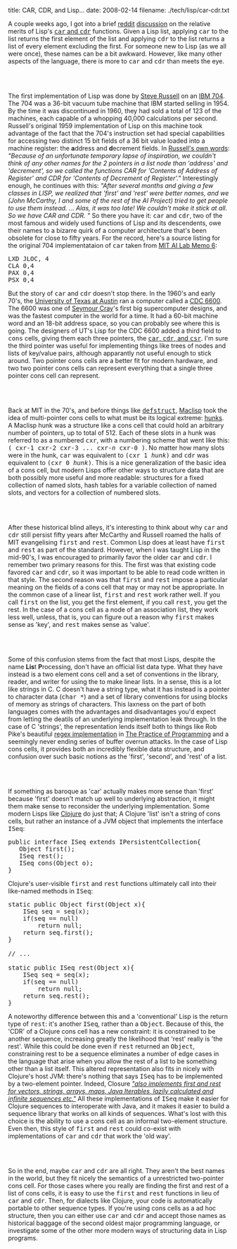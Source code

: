 title: CAR, CDR, and Lisp...
date: 2008-02-14
filename: ./tech/lisp/car-cdr.txt


A couple weeks ago, I got into a brief <a href="http://www.reddit.com">reddit</a> <a
href="http://reddit.com/info/677u6/comments/c031w9f">discussion</a> on the relative merits
of Lisp's <a
href="http://www.lisp.org/HyperSpec/Body/acc_carcm_cdr_darcm_cddddr.html"><tt>car</tt> and
<tt>cdr</tt></a> functions. Given a Lisp list, applying <tt>car</tt> to the list returns
the first element of the list and applying <tt>cdr</tt> to the list returns a list of
every element excluding the first.  For someone new to Lisp (as we all were once), these
names can be a bit awkward. However, like many other aspects of the language, there is
more to <tt>car</tt> and <tt>cdr</tt> than meets the eye.

<br><br>

The first implementation of Lisp was done by <a
href="http://en.wikipedia.org/wiki/Steve_Russell">Steve Russell</a> on an <a
href="http://en.wikipedia.org/wiki/IBM_704">IBM 704</a>. The 704 was a 36-bit vacuum tube
machine that IBM started selling in 1954. By the time it was discontinued in 1960, they
had sold a total of 123 of the machines, each capable of a whopping 40,000 calculations
per second. Russell's original 1959 implementation of Lisp on this machine took advantage
of the fact that the 704's instruction set had special capabilities for accessing two
distinct 15 bit fields of a 36 bit value loaded into a machine register: the
<b>a</b>ddress and <b>d</b>ecrement fields.  In <a
href="http://www.iwriteiam.nl/HaCAR_CDR.html">Russell's own words</a>: <i> "Because of an
unfortunate temporary lapse of inspiration, we couldn't think of any other names for the 2
pointers in a list node than 'address' and 'decrement', so we called the functions CAR for
'Contents of Address of Register' and CDR for 'Contents of Decrement of Register'."</i>
Interestingly enough, he continues with this: <i>"After several months and giving a few
classes in LISP, we realized that 'first' and 'rest' were better names, and we (John
McCarthy, I and some of the rest of the AI Project) tried to get people to use them
instead. ... Alas, it was too late! We couldn't make it stick at all. So we have CAR and
CDR. "</i> So there you have it: <tt>car</tt> and <tt>cdr</tt>, two of the most famous and
widely used functions of Lisp and its descendents, owe their names to a bizarre quirk of a
computer architecture that's been obsolete for close to fifty years. For the record,
here's a source listing for the original 704 implementataion of <tt>car</tt> taken from <a
href="ftp://publications.ai.mit.edu/ai-publications/pdf/AIM-006.pdf">MIT AI Lab Memo
6</a>:

<pre class="syntax">
LXD JLOC, 4
CLA 0,4
PAX 0,4
PSX 0,4
</pre>

But the story of <tt>car</tt> and <tt>cdr</tt> doesn't stop there.  In the 1960's and
early 70's, the <a href="http://www.utexas.edu">University of Texas at Austin</a> ran a
computer called a <a href="http://en.wikipedia.org/wiki/CDC_6600">CDC 6600</a>. The 6600
was one of <a href="http://en.wikipedia.org/wiki/Seymour_Cray">Seymour Cray</a>'s first
big supercomputer designs, and was the fastest computer in the world for a time.  It had a
60-bit machine word and an 18-bit address space, so you can probably see where this is
going.  The designers of UT's Lisp for the CDC 6600 added a third field to <tt>cons</tt>
cells, giving them each three pointers, the <a
href="http://groups.google.com/group/alt.folklore.computers/browse_thread/thread/a1c2c48abe467f3c/b6217d9e521e043d?hl=en&lnk=st&q=car+cdr+csr+cdc+6600+lisp#b6217d9e521e043d"><tt>car</tt>,
<tt>cdr</tt>, and <tt>csr</tt></a>. I'm sure the third pointer was useful for implementing
things like trees of nodes and lists of key/value pairs, although apparantly not useful
enough to stick around. Two pointer cons cells are a better fit for modern hardware, and
two two pointer cons cells can represent everything that a single three pointer cons cell
can represent.

<br><br>

Back at MIT in the 70's, and before things like <a
href="http://www.lisp.org/HyperSpec/Body/mac_defstruct.html"><tt>defstruct</tt></a>, <a
href="http://www.multicians.org/lcp.html">Maclisp</a> took the idea of multi-pointer cons
cells to what must be its logical extreme: <a
href="http://www.maclisp.info/pitmanual/hunks.html">hunks</a>. A Maclisp hunk was a
structure like a cons cell that could hold an arbitrary number of pointers, up to total of
512. Each of these slots in a hunk was referred to as a numbered <tt>cxr</tt>, with a
numbering scheme that went like this: <tt>( cxr-1 cxr-2 cxr-3 ... cxr-<i>n</i> cxr-0
)</tt>. No matter how many slots were in the hunk, <tt>car</tt> was equivalent to <tt>(cxr
1 <i>hunk</i>)</tt> and <tt>cdr</tt> was equivalent to <tt>(cxr 0 <i>hunk</i>)</tt>. This is
a nice generalization of the basic idea of a cons cell, but modern Lisps offer other ways
to structure data that are both possibly more useful and more readable: structures for a fixed 
collection of named slots, hash tables for a variable collection of named slots, and vectors
for a collection of numbered slots.

<br><br>

After these historical blind alleys, it's interesting to think about why <tt>car</tt> and
<tt>cdr</tt> still persist fifty years after McCarthy and Russell roamed the halls of MIT
evangelising <tt>first</tt> and <tt>rest</tt>. Common Lisp does at least have
<tt>first</tt> and <tt>rest</tt> as part of the standard. However, when I was taught Lisp
in the mid-90's, I was encouraged to primarily favor the older <tt>car</tt> and
<tt>cdr</tt>. I remember two primary reasons for this. The first was that existing code
favored <tt>car</tt> and <tt>cdr</tt>, so it was important to be able to read code written
in that style. The second reason was that <tt>first</tt> and <tt>rest</tt> impose a
particular meaning on the fields of a cons cell that may or may not be appropriate. In the
common case of a linear list, <tt>first</tt> and <tt>rest</tt> work rather well. If you
call <tt>first</tt> on the list, you get the first element, if you call <tt>rest</tt>, you
get the rest. In the case of a cons cell as a node of an association list, they work less
well, unless, that is, you can figure out a reason why <tt>first</tt> makes sense as
'key', and <tt>rest</tt> makes sense as 'value'.

<br><br>

Some of this confusion stems from the fact that most Lisps, despite the name <b>Lis</b>t
<b>P</b>rocessing, don't have an official list data type. What they have instead is a two
element cons cell and a set of conventions in the library, reader, and writer for using
the to make linear lists. In a sense, this is a lot like strings in C. C doesn't have a
string type, what it has instead is a pointer to character data (<tt>char *</tt>) and a
set of library conventions for using blocks of memory as strings of characters. This
laxness on the part of both languages comes with the advantages and disadvantages you'd
expect from letting the deatils of an underlying implementation leak through. In the case
of C 'strings', the representation lends itself both to things like Rob Pike's beautiful
<a href="http://cm.bell-labs.com/cm/cs/tpop/grep.c">regex implementation</a> in <a
href="http://cm.bell-labs.com/cm/cs/tpop/">The Practice of Programming</a> and a seemingly
never ending series of buffer overrun attacks. In the case of Lisp cons cells, it provides
both an incredibly flexible data structure, and confusion over such basic notions as
the 'first', 'second', and 'rest' of a list.

<br><br>

If something as baroque as 'car' actually makes more sense than 'first' because 'first'
doesn't match up well to underlying abstraction, it might them make sense to
reconsider the underlying implementation. Some modern Lisps like <a
href="http://clojure.sourceforge.net/">Clojure</a> do just that; A Clojure 'list' isn't a
string of cons cells, but rather an instance of a JVM object that implements the
interface <tt>ISeq</tt>:

<pre class="syntax">
public interface ISeq extends IPersistentCollection{
   Object first();
   ISeq rest();
   ISeq cons(Object o);
}
</pre>

Clojure's user-visible <tt>first</tt> and <tt>rest</tt> functions ultimately call into
their like-named methods in <tt>ISeq</tt>:

<pre class="syntax">
static public Object first(Object x){
	ISeq seq = seq(x);
	if(seq == null)
		return null;
	return seq.first();
}

// ...

static public ISeq rest(Object x){
	ISeq seq = seq(x);
	if(seq == null)
		return null;
	return seq.rest();
}
</pre>

A noteworthy difference between this and a 'conventional' Lisp is the return type of
<tt>rest</tt>: it's another <tt>ISeq</tt>, rather than a <tt>Object</tt>. Because of this,
the 'CDR' of a Clojure cons cell has a new constraint: it is constrained to be another
sequence, increasing greatly the likelihood that 'rest' really is 'the rest'. While
this could be done even if <tt>rest</tt> returned an <tt>Object</tt>, constraining
rest to be a sequence eliminates a number of edge cases in the language that arise
when you allow the rest of a list to be something other than a list itself. This altered 
representation also fits in nicely with Clojure's host JVM: there's nothing that says
<tt>ISeq</tt> has to be implemented by a two-element pointer. Indeed, Closure 
<a href="http://reddit.com/r/programming/info/68sll/comments/c036rc6">
<i>"also implements first and rest for vectors, strings, arrays, maps, Java Iterables,
lazily calculated and infinite sequences etc."</i></a>  All these implementations of
<tt>ISeq</tt> make it easier for Clojure sequences to interoperate with Java,
and it makes it easier to build a sequence library that works on all kinds of sequences.
What's lost with this choice is the ability to use a cons cell as an informal two-element
structure.  Even then, this style of <tt>first</tt> and <tt>rest</tt> could co-exist
with implementations of <tt>car</tt> and <tt>cdr</tt> that work the 'old way'.

<br><br>

So in the end, maybe <tt>car</tt> and <tt>cdr</tt> are all right. They aren't the best
names in the world, but they fit nicely the semantics of a unrestricted two-pointer
cons cell. For those cases where you really are finding the first and rest of a 
list of cons cells, it is easy to use the <tt>first</tt> and <tt>rest</tt> functions in
lieu of <tt>car</tt> and <tt>cdr</tt>. Then, for dialects like Clojure, your code is
automatically portable to other sequence types. If you're using cons cells as a
ad hoc structure, then you can either use <tt>car</tt> and <tt>cdr</tt> and accept those
names as  historical baggage of the second oldest major programming language, or
investigate some of  the other more modern ways of structuring data in Lisp programs. 
